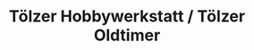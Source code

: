 ---
title: "Tölzer Hobbywerkstatt / Tölzer Oldtimer"
url: /bad-toelz/toelzer-hobbywerkstatt-toelzer-oldtimer/
shop: Autowerkstatt
---